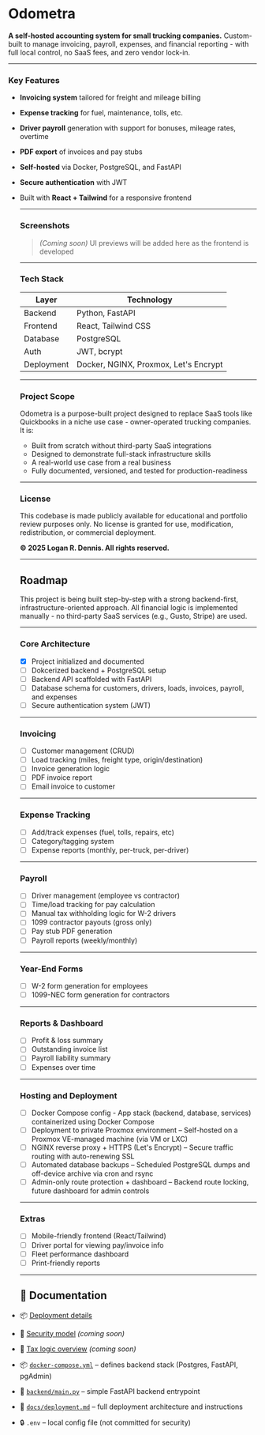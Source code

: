 # Odometra

**A self-hosted accounting system for small trucking companies.**  Custom-built to manage invoicing, payroll, expenses, and financial reporting - with full local control, no SaaS fees, and zero vendor lock-in.

---

### Key Features

- **Invoicing system** tailored for freight and mileage billing
- **Expense tracking** for fuel, maintenance, tolls, etc.
- **Driver payroll** generation with support for bonuses, mileage rates, overtime
- **PDF export** of invoices and pay stubs
- **Self-hosted** via Docker, PostgreSQL, and FastAPI
- **Secure authentication** with JWT
- Built with **React + Tailwind** for a responsive frontend

  ---

  ### Screenshots

  > *(Coming soon)*
  UI previews will be added here as the frontend is developed

  ---

  ### Tech Stack

  | Layer | Technology |
  |-------|------------|
  | Backend | Python, FastAPI |
  | Frontend | React, Tailwind CSS |
  | Database | PostgreSQL |
  | Auth | JWT, bcrypt |
  | Deployment | Docker, NGINX, Proxmox, Let's Encrypt |

  ---

  ### Project Scope

  Odometra is a purpose-built project designed to replace SaaS tools like Quickbooks in a niche use case - owner-operated trucking companies.  It is:

  - Built from scratch without third-party SaaS integrations
  - Designed to demonstrate full-stack infrastructure skills
  - A real-world use case from a real business
  - Fully documented, versioned, and tested for production-readiness
 
  ---

  ### License

  This codebase is made publicly available for educational and portfolio review purposes only.  No license is granted for use, modification, redistribution, or commercial deployment.

  **© 2025 Logan R. Dennis.  All rights reserved.**

  ---

  ## Roadmap

  This project is being built step-by-step with a strong backend-first, infrastructure-oriented approach.  All financial logic is implemented manually - no third-party SaaS services (e.g., Gusto, Stripe) are used.

  ---

  ### Core Architecture
  - [x] Project initialized and documented
  - [ ] Dokcerized backend + PostgreSQL setup
  - [ ] Backend API scaffolded with FastAPI
  - [ ] Database schema for customers, drivers, loads, invoices, payroll, and expenses
  - [ ] Secure authentication system (JWT)
 
  ---

  ### Invoicing
  - [ ] Customer management (CRUD)
  - [ ] Load tracking (miles, freight type, origin/destination)
  - [ ] Invoice generation logic
  - [ ] PDF invoice report
  - [ ] Email invoice to customer
 
  ---

  ### Expense Tracking
  - [ ] Add/track expenses (fuel, tolls, repairs, etc)
  - [ ] Category/tagging system
  - [ ] Expense reports (monthly, per-truck, per-driver)

  ---

  ### Payroll
  - [ ] Driver management (employee vs contractor)
  - [ ] Time/load tracking for pay calculation
  - [ ] Manual tax withholding logic for W-2 drivers
  - [ ] 1099 contractor payouts (gross only)
  - [ ] Pay stub PDF generation
  - [ ] Payroll reports (weekly/monthly)

  ---

  ### Year-End Forms
  - [ ] W-2 form generation for employees
  - [ ] 1099-NEC form generation for contractors
 
  ---

  ### Reports & Dashboard
  - [ ] Profit & loss summary
  - [ ] Outstanding invoice list
  - [ ] Payroll liability summary
  - [ ] Expenses over time

  ---

  ### Hosting and Deployment
  - [ ] Docker Compose config - App stack (backend, database, services) containerized using Docker Compose
  - [ ] Deployment to private Proxmox environment – Self-hosted on a Proxmox VE-managed machine (via VM or LXC)
  - [ ] NGINX reverse proxy + HTTPS (Let's Encrypt) – Secure traffic routing with auto-renewing SSL
  - [ ] Automated database backups – Scheduled PostgreSQL dumps and off-device archive via cron and rsync
  - [ ] Admin-only route protection + dashboard – Backend route locking, future dashboard for admin controls

  ---

  ### Extras
  - [ ] Mobile-friendly frontend (React/Tailwind)
  - [ ] Driver portal for viewing pay/invoice info
  - [ ] Fleet performance dashboard
  - [ ] Print-friendly reports

  ---

  ## 📘 Documentation

- 📦 [Deployment details](docs/deployment.md)
- 🔐 [Security model](docs/security.md) *(coming soon)*
- 🧾 [Tax logic overview](docs/payroll.md) *(coming soon)*
- 📦 [`docker-compose.yml`](./docker-compose.yml) – defines backend stack (Postgres, FastAPI, pgAdmin)
- 🐍 [`backend/main.py`](./backend/main.py) – simple FastAPI backend entrypoint
- 📘 [`docs/deployment.md`](./docs/deployment.md) – full deployment architecture and instructions
- 🔒 `.env` – local config file (not committed for security)


